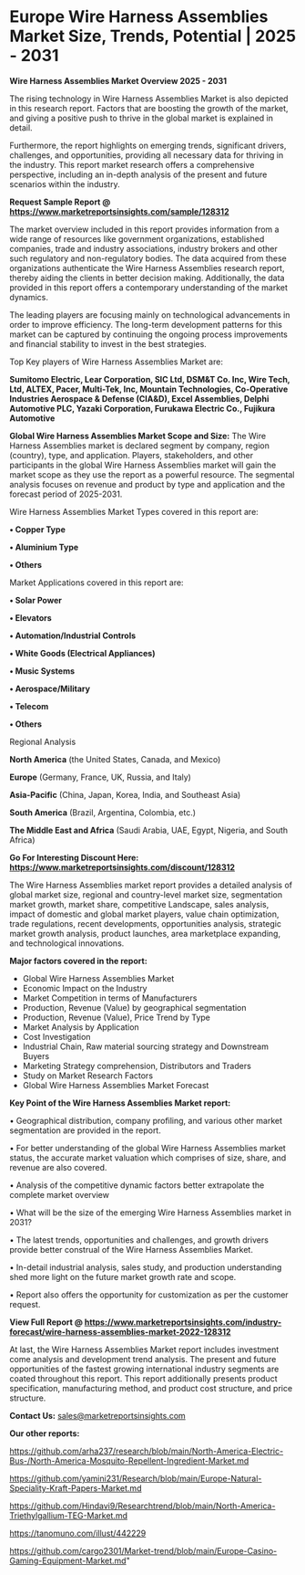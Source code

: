 # Europe Wire Harness Assemblies Market Size, Trends, Potential | 2025 - 2031

<Strong> Wire Harness Assemblies Market Overview 2025 - 2031</strong>

The rising technology in Wire Harness Assemblies Market is also depicted in this research report. Factors that are boosting the growth of the market, and giving a positive push to thrive in the global market is explained in detail.

Furthermore, the report highlights on emerging trends, significant drivers, challenges, and opportunities, providing all necessary data for thriving in the industry. This report market research offers a comprehensive perspective, including an in-depth analysis of the present and future scenarios within the industry.

<strong>Request Sample Report @ <a href=https://www.marketreportsinsights.com/sample/128312>https://www.marketreportsinsights.com/sample/128312</a></strong>

The market overview included in this report provides information from a wide range of resources like government organizations, established companies, trade and industry associations, industry brokers and other such regulatory and non-regulatory bodies. The data acquired from these organizations authenticate the Wire Harness Assemblies research report, thereby aiding the clients in better decision making. Additionally, the data provided in this report offers a contemporary understanding of the market dynamics.

The leading players are focusing mainly on technological advancements in order to improve efficiency. The long-term development patterns for this market can be captured by continuing the ongoing process improvements and financial stability to invest in the best strategies.

Top Key players of Wire Harness Assemblies Market are:

<strong>Sumitomo Electric, Lear Corporation, SIC Ltd, DSM&T Co. Inc, Wire Tech, Ltd, ALTEX, Pacer, Multi-Tek, Inc, Mountain Technologies, Co-Operative Industries Aerospace & Defense (CIA&D), Excel Assemblies, Delphi Automotive PLC, Yazaki Corporation, Furukawa Electric Co., Fujikura Automotive</strong>

<strong><b>Global Wire Harness Assemblies Market Scope and Size:</b></strong>
The Wire Harness Assemblies market is declared segment by company, region (country), type, and application. Players, stakeholders, and other participants in the global Wire Harness Assemblies market will gain the market scope as they use the report as a powerful resource. The segmental analysis focuses on revenue and product by type and application and the forecast period of 2025-2031.

Wire Harness Assemblies Market Types covered in this report are:

<strong>• Copper Type

• Aluminium Type

• Others</strong>

Market Applications covered in this report are:

<strong>• Solar Power

• Elevators

• Automation/Industrial Controls

• White Goods (Electrical Appliances)

• Music Systems

• Aerospace/Military

• Telecom

• Others</strong> 

Regional Analysis

<strong>North America</strong> (the United States, Canada, and Mexico)

<strong>Europe</strong> (Germany, France, UK, Russia, and Italy)

<strong>Asia-Pacific</strong> (China, Japan, Korea, India, and Southeast Asia)

<strong>South America</strong> (Brazil, Argentina, Colombia, etc.)

<strong>The Middle East and Africa</strong> (Saudi Arabia, UAE, Egypt, Nigeria, and South Africa)

<strong>Go For Interesting Discount Here: <a href=https://www.marketreportsinsights.com/discount/128312>https://www.marketreportsinsights.com/discount/128312</a></strong>

The Wire Harness Assemblies market report provides a detailed analysis of global market size, regional and country-level market size, segmentation market growth, market share, competitive Landscape, sales analysis, impact of domestic and global market players, value chain optimization, trade regulations, recent developments, opportunities analysis, strategic market growth analysis, product launches, area marketplace expanding, and technological innovations.

<strong><b>Major factors covered in the report:</b></strong>
<ul>
  <li>Global Wire Harness Assemblies Market </li>
  <li>Economic Impact on the Industry</li>
  <li>Market Competition in terms of Manufacturers</li>
  <li>Production, Revenue (Value) by geographical segmentation</li>
  <li>Production, Revenue (Value), Price Trend by Type</li>
  <li>Market Analysis by Application</li>
  <li>Cost Investigation</li>
  <li>Industrial Chain, Raw material sourcing strategy and Downstream Buyers</li>
  <li>Marketing Strategy comprehension, Distributors and Traders</li>
  <li>Study on Market Research Factors</li>
  <li>Global Wire Harness Assemblies Market Forecast</li>
</ul>

<strong><b>Key Point of the Wire Harness Assemblies Market report:</b></strong>

• Geographical distribution, company profiling, and various other market segmentation are provided in the report.

• For better understanding of the global Wire Harness Assemblies market status, the accurate market valuation which comprises of size, share, and revenue are also covered.

• Analysis of the competitive dynamic factors better extrapolate the complete market overview

• What will be the size of the emerging Wire Harness Assemblies market in 2031?

• The latest trends, opportunities and challenges, and growth drivers provide better construal of the Wire Harness Assemblies Market.

• In-detail industrial analysis, sales study, and production understanding shed more light on the future market growth rate and scope.

• Report also offers the opportunity for customization as per the customer request.

<strong><b>View Full Report @ <a href=https://www.marketreportsinsights.com/industry-forecast/wire-harness-assemblies-market-2022-128312>https://www.marketreportsinsights.com/industry-forecast/wire-harness-assemblies-market-2022-128312</a></b></strong>


At last, the Wire Harness Assemblies Market report includes investment come analysis and development trend analysis. The present and future opportunities of the fastest growing international industry segments are coated throughout this report. This report additionally presents product specification, manufacturing method, and product cost structure, and price structure.

<strong>Contact Us:</strong>
sales@marketreportsinsights.com

<strong>Our other reports:</strong>

<a href=https://github.com/arha237/research/blob/main/North-America-Electric-Bus-/North-America-Mosquito-Repellent-Ingredient-Market.md>https://github.com/arha237/research/blob/main/North-America-Electric-Bus-/North-America-Mosquito-Repellent-Ingredient-Market.md</a>

<a href=https://github.com/yamini231/Research/blob/main/Europe-Natural-Speciality-Kraft-Papers-Market.md>https://github.com/yamini231/Research/blob/main/Europe-Natural-Speciality-Kraft-Papers-Market.md</a>

<a href=https://github.com/Hindavi9/Researchtrend/blob/main/North-America-Triethylgallium-TEG-Market.md>https://github.com/Hindavi9/Researchtrend/blob/main/North-America-Triethylgallium-TEG-Market.md</a>

<a href=https://tanomuno.com/illust/442229>https://tanomuno.com/illust/442229</a>

<a href=https://github.com/cargo2301/Market-trend/blob/main/Europe-Casino-Gaming-Equipment-Market.md>https://github.com/cargo2301/Market-trend/blob/main/Europe-Casino-Gaming-Equipment-Market.md</a>"
